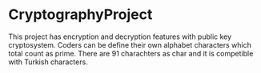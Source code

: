 CryptographyProject
===================

This project has encryption and decryption features with public key cryptosystem. 
Coders can be define their own alphabet characters which total count as prime. 
There are 91 charachters as char and it is competible with Turkish characters. 
